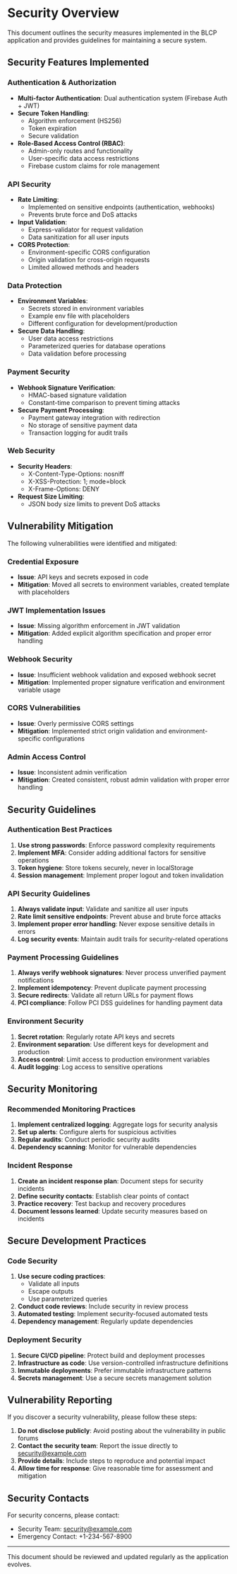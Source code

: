 # Security Overview

This document outlines the security measures implemented in the BLCP application and provides guidelines for maintaining a secure system.

## Security Features Implemented

### Authentication & Authorization
- **Multi-factor Authentication**: Dual authentication system (Firebase Auth + JWT)
- **Secure Token Handling**: 
  - Algorithm enforcement (HS256)
  - Token expiration
  - Secure validation
- **Role-Based Access Control (RBAC)**:
  - Admin-only routes and functionality
  - User-specific data access restrictions
  - Firebase custom claims for role management

### API Security
- **Rate Limiting**: 
  - Implemented on sensitive endpoints (authentication, webhooks)
  - Prevents brute force and DoS attacks
- **Input Validation**:
  - Express-validator for request validation
  - Data sanitization for all user inputs
- **CORS Protection**:
  - Environment-specific CORS configuration
  - Origin validation for cross-origin requests
  - Limited allowed methods and headers

### Data Protection
- **Environment Variables**:
  - Secrets stored in environment variables
  - Example env file with placeholders
  - Different configuration for development/production
- **Secure Data Handling**:
  - User data access restrictions
  - Parameterized queries for database operations
  - Data validation before processing

### Payment Security
- **Webhook Signature Verification**:
  - HMAC-based signature validation
  - Constant-time comparison to prevent timing attacks
- **Secure Payment Processing**:
  - Payment gateway integration with redirection
  - No storage of sensitive payment data
  - Transaction logging for audit trails

### Web Security
- **Security Headers**:
  - X-Content-Type-Options: nosniff
  - X-XSS-Protection: 1; mode=block
  - X-Frame-Options: DENY
- **Request Size Limiting**:
  - JSON body size limits to prevent DoS attacks

## Vulnerability Mitigation

The following vulnerabilities were identified and mitigated:

### Credential Exposure
- **Issue**: API keys and secrets exposed in code
- **Mitigation**: Moved all secrets to environment variables, created template with placeholders

### JWT Implementation Issues
- **Issue**: Missing algorithm enforcement in JWT validation
- **Mitigation**: Added explicit algorithm specification and proper error handling

### Webhook Security
- **Issue**: Insufficient webhook validation and exposed webhook secret
- **Mitigation**: Implemented proper signature verification and environment variable usage

### CORS Vulnerabilities
- **Issue**: Overly permissive CORS settings
- **Mitigation**: Implemented strict origin validation and environment-specific configurations

### Admin Access Control
- **Issue**: Inconsistent admin verification
- **Mitigation**: Created consistent, robust admin validation with proper error handling

## Security Guidelines

### Authentication Best Practices
1. **Use strong passwords**: Enforce password complexity requirements
2. **Implement MFA**: Consider adding additional factors for sensitive operations
3. **Token hygiene**: Store tokens securely, never in localStorage
4. **Session management**: Implement proper logout and token invalidation

### API Security Guidelines
1. **Always validate input**: Validate and sanitize all user inputs
2. **Rate limit sensitive endpoints**: Prevent abuse and brute force attacks
3. **Implement proper error handling**: Never expose sensitive details in errors
4. **Log security events**: Maintain audit trails for security-related operations

### Payment Processing Guidelines
1. **Always verify webhook signatures**: Never process unverified payment notifications
2. **Implement idempotency**: Prevent duplicate payment processing
3. **Secure redirects**: Validate all return URLs for payment flows
4. **PCI compliance**: Follow PCI DSS guidelines for handling payment data

### Environment Security
1. **Secret rotation**: Regularly rotate API keys and secrets
2. **Environment separation**: Use different keys for development and production
3. **Access control**: Limit access to production environment variables
4. **Audit logging**: Log access to sensitive operations

## Security Monitoring

### Recommended Monitoring Practices
1. **Implement centralized logging**: Aggregate logs for security analysis
2. **Set up alerts**: Configure alerts for suspicious activities
3. **Regular audits**: Conduct periodic security audits
4. **Dependency scanning**: Monitor for vulnerable dependencies

### Incident Response
1. **Create an incident response plan**: Document steps for security incidents
2. **Define security contacts**: Establish clear points of contact
3. **Practice recovery**: Test backup and recovery procedures
4. **Document lessons learned**: Update security measures based on incidents

## Secure Development Practices

### Code Security
1. **Use secure coding practices**:
   - Validate all inputs
   - Escape outputs
   - Use parameterized queries
2. **Conduct code reviews**: Include security in review process
3. **Automated testing**: Implement security-focused automated tests
4. **Dependency management**: Regularly update dependencies

### Deployment Security
1. **Secure CI/CD pipeline**: Protect build and deployment processes
2. **Infrastructure as code**: Use version-controlled infrastructure definitions
3. **Immutable deployments**: Prefer immutable infrastructure patterns
4. **Secrets management**: Use a secure secrets management solution

## Vulnerability Reporting

If you discover a security vulnerability, please follow these steps:

1. **Do not disclose publicly**: Avoid posting about the vulnerability in public forums
2. **Contact the security team**: Report the issue directly to security@example.com
3. **Provide details**: Include steps to reproduce and potential impact
4. **Allow time for response**: Give reasonable time for assessment and mitigation

## Security Contacts

For security concerns, please contact:
- Security Team: security@example.com
- Emergency Contact: +1-234-567-8900

---

This document should be reviewed and updated regularly as the application evolves. 